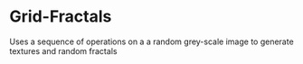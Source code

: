 Grid-Fractals
=============

Uses a sequence of operations on a a random grey-scale image to generate textures and random fractals
